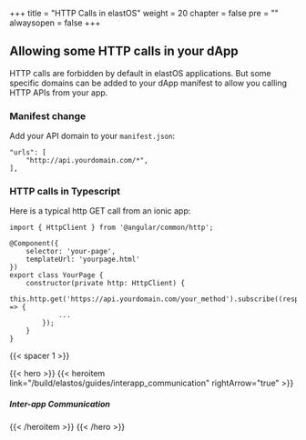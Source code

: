 +++
title = "HTTP Calls in elastOS"
weight = 20
chapter = false
pre = ""
alwaysopen = false
+++

## Allowing some HTTP calls in your dApp

HTTP calls are forbidden by default in elastOS applications. But some specific domains can be added to your dApp manifest to allow you calling HTTP APIs from your app.

### Manifest change

Add your API domain to your `manifest.json`:

    "urls": [
        "http://api.yourdomain.com/*",
    ],

### HTTP calls in Typescript

Here is a typical http GET call from an ionic app:

    import { HttpClient } from '@angular/common/http';

    @Component({ 
        selector: 'your-page',
        templateUrl: 'yourpage.html'
    })
    export class YourPage {
        constructor(private http: HttpClient) {
            this.http.get('https://api.yourdomain.com/your_method').subscribe((response) => {
                ...
            });
        }
    }

{{< spacer 1 >}}

{{< hero >}}
    {{< heroitem link="/build/elastos/guides/interapp_communication" rightArrow="true" >}}
        <h5>Inter-app Communication</h5>
    {{< /heroitem >}}
{{< /hero >}}

